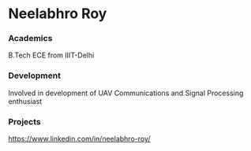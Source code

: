 
# Neelabhro Roy

### Academics

B.Tech ECE from IIIT-Delhi

### Development

Involved in development of UAV Communications and Signal Processing enthusiast


### Projects
https://www.linkedin.com/in/neelabhro-roy/
